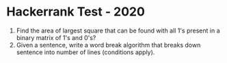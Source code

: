 # Hackerrank Test - 2020  
  
1. Find the area of largest square that can be found with all 1's present in a binary matrix of 1's and 0's?  
2. Given a sentence, write a word break algorithm that breaks down sentence into number of lines (conditions apply).  
